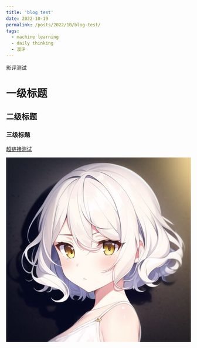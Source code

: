 ```yaml
---
title: 'blog test'
date: 2022-10-19
permalink: /posts/2022/10/blog-test/
tags:
  - machine learning
  - daily thinking
  - 漫评
---
```


影评测试

# 一级标题
## 二级标题
### 三级标题

[超链接测试](https://liangyupu.github.io)

![头像图片](../images/profile.jpg)